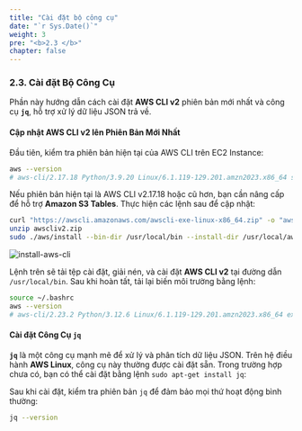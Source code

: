 ```yaml
---
title: "Cài đặt bộ công cụ"
date: "`r Sys.Date()`"
weight: 3
pre: "<b>2.3 </b>"
chapter: false
---
```


### 2.3. Cài đặt Bộ Công Cụ

Phần này hướng dẫn cách cài đặt **AWS CLI v2** phiên bản mới nhất và công cụ **`jq`**, hỗ trợ xử lý dữ liệu JSON trả về.

#### Cập nhật AWS CLI v2 lên Phiên Bản Mới Nhất

Đầu tiên, kiểm tra phiên bản hiện tại của AWS CLI trên EC2 Instance:

```bash
aws --version
# aws-cli/2.17.18 Python/3.9.20 Linux/6.1.119-129.201.amzn2023.x86_64 source/x86_64.amzn.2023
```

Nếu phiên bản hiện tại là AWS CLI v2.17.18 hoặc cũ hơn, bạn cần nâng cấp để hỗ trợ **Amazon S3 Tables**. Thực hiện các lệnh sau để cập nhật:

```bash
curl "https://awscli.amazonaws.com/awscli-exe-linux-x86_64.zip" -o "awscliv2.zip"
unzip awscliv2.zip
sudo ./aws/install --bin-dir /usr/local/bin --install-dir /usr/local/aws-cli --update
```

![install-aws-cli](</images/2-preparation-(root)/3-installing-tools/image-1.png>)

Lệnh trên sẽ tải tệp cài đặt, giải nén, và cài đặt **AWS CLI v2** tại đường dẫn `/usr/local/bin`. Sau khi hoàn tất, tải lại biến môi trường bằng lệnh:

```bash
source ~/.bashrc
aws --version
# aws-cli/2.23.2 Python/3.12.6 Linux/6.1.119-129.201.amzn2023.x86_64 exe/x86_64.amzn.2023
```

#### Cài đặt Công Cụ `jq`

**`jq`** là một công cụ mạnh mẽ để xử lý và phân tích dữ liệu JSON. Trên hệ điều hành **AWS Linux**, công cụ này thường được cài đặt sẵn. Trong trường hợp chưa có, bạn có thể cài đặt bằng lệnh `sudo apt-get install jq`:

Sau khi cài đặt, kiểm tra phiên bản `jq` để đảm bảo mọi thứ hoạt động bình thường:

```bash
jq --version
```
